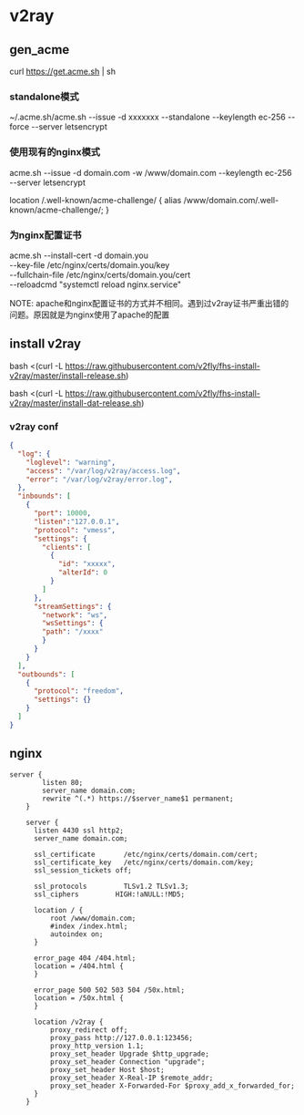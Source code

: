 # v2ray

## gen_acme

curl https://get.acme.sh | sh

### standalone模式

~/.acme.sh/acme.sh --issue -d xxxxxxx --standalone --keylength ec-256 --force --server letsencrypt

### 使用现有的nginx模式

acme.sh --issue -d domain.com -w /www/domain.com --keylength ec-256 --server letsencrypt

location /.well-known/acme-challenge/ {
  alias /www/domain.com/.well-known/acme-challenge/;
}

### 为nginx配置证书

acme.sh --install-cert -d domain.you \
--key-file /etc/nginx/certs/domain.you/key \
--fullchain-file /etc/nginx/certs/domain.you/cert \
--reloadcmd "systemctl reload nginx.service"

NOTE: apache和nginx配置证书的方式并不相同。遇到过v2ray证书严重出错的问题。原因就是为nginx使用了apache的配置


## install v2ray

bash <(curl -L https://raw.githubusercontent.com/v2fly/fhs-install-v2ray/master/install-release.sh)

bash <(curl -L https://raw.githubusercontent.com/v2fly/fhs-install-v2ray/master/install-dat-release.sh)


### v2ray conf
```json
{
  "log": {
    "loglevel": "warning",
    "access": "/var/log/v2ray/access.log",
    "error": "/var/log/v2ray/error.log",
  },
  "inbounds": [
    {
      "port": 10000,
      "listen":"127.0.0.1",
      "protocol": "vmess",
      "settings": {
        "clients": [
          {
            "id": "xxxxx",
            "alterId": 0
          }
        ]
      },
      "streamSettings": {
        "network": "ws",
        "wsSettings": {
        "path": "/xxxx"
        }
      }
    }
  ],
  "outbounds": [
    {
      "protocol": "freedom",
      "settings": {}
    }
  ]
}
```

## nginx
```
server {
        listen 80;
        server_name domain.com;
        rewrite ^(.*) https://$server_name$1 permanent;
    }

    server {
      listen 4430 ssl http2;
      server_name domain.com;

      ssl_certificate       /etc/nginx/certs/domain.com/cert;
      ssl_certificate_key   /etc/nginx/certs/domain.com/key;
      ssl_session_tickets off;

      ssl_protocols         TLSv1.2 TLSv1.3;
      ssl_ciphers         HIGH:!aNULL:!MD5;

      location / {
          root /www/domain.com;
          #index /index.html;
          autoindex on;
      }

      error_page 404 /404.html;
      location = /404.html {
      }

      error_page 500 502 503 504 /50x.html;
      location = /50x.html {
      }

      location /v2ray {
          proxy_redirect off;
          proxy_pass http://127.0.0.1:123456;
          proxy_http_version 1.1;
          proxy_set_header Upgrade $http_upgrade;
          proxy_set_header Connection "upgrade";
          proxy_set_header Host $host;
          proxy_set_header X-Real-IP $remote_addr;
          proxy_set_header X-Forwarded-For $proxy_add_x_forwarded_for;
      }
    }
```